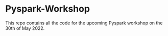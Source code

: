 # Pyspark-Workshop

This repo contains all the code for the upcoming Pyspark workshop on the 30th of May 2022.
